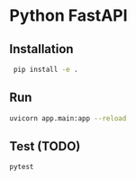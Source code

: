 # Python FastAPI

## Installation

```bash
 pip install -e .
```

## Run

```bash
uvicorn app.main:app --reload
```

## Test (TODO)

```bash
pytest
```
